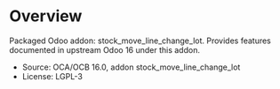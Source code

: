 # Overview

Packaged Odoo addon: stock_move_line_change_lot. Provides features documented in upstream Odoo 16 under this addon.

- Source: OCA/OCB 16.0, addon stock_move_line_change_lot
- License: LGPL-3
